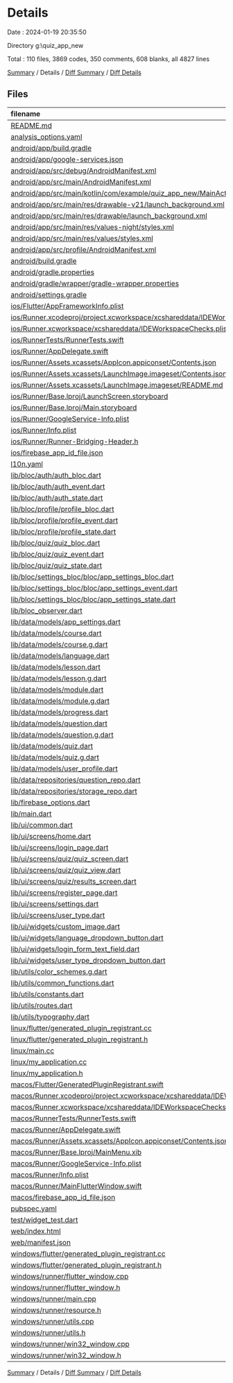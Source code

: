 # Details

Date : 2024-01-19 20:35:50

Directory g:\\quiz_app_new

Total : 110 files,  3869 codes, 350 comments, 608 blanks, all 4827 lines

[Summary](results.md) / Details / [Diff Summary](diff.md) / [Diff Details](diff-details.md)

## Files
| filename | language | code | comment | blank | total |
| :--- | :--- | ---: | ---: | ---: | ---: |
| [README.md](/README.md) | Markdown | 10 | 0 | 7 | 17 |
| [analysis_options.yaml](/analysis_options.yaml) | YAML | 3 | 22 | 4 | 29 |
| [android/app/build.gradle](/android/app/build.gradle) | Gradle | 52 | 5 | 12 | 69 |
| [android/app/google-services.json](/android/app/google-services.json) | JSON | 86 | 0 | 0 | 86 |
| [android/app/src/debug/AndroidManifest.xml](/android/app/src/debug/AndroidManifest.xml) | XML | 3 | 4 | 1 | 8 |
| [android/app/src/main/AndroidManifest.xml](/android/app/src/main/AndroidManifest.xml) | XML | 27 | 6 | 1 | 34 |
| [android/app/src/main/kotlin/com/example/quiz_app_new/MainActivity.kt](/android/app/src/main/kotlin/com/example/quiz_app_new/MainActivity.kt) | Kotlin | 4 | 0 | 3 | 7 |
| [android/app/src/main/res/drawable-v21/launch_background.xml](/android/app/src/main/res/drawable-v21/launch_background.xml) | XML | 4 | 7 | 2 | 13 |
| [android/app/src/main/res/drawable/launch_background.xml](/android/app/src/main/res/drawable/launch_background.xml) | XML | 4 | 7 | 2 | 13 |
| [android/app/src/main/res/values-night/styles.xml](/android/app/src/main/res/values-night/styles.xml) | XML | 9 | 9 | 1 | 19 |
| [android/app/src/main/res/values/styles.xml](/android/app/src/main/res/values/styles.xml) | XML | 9 | 9 | 1 | 19 |
| [android/app/src/profile/AndroidManifest.xml](/android/app/src/profile/AndroidManifest.xml) | XML | 3 | 4 | 1 | 8 |
| [android/build.gradle](/android/build.gradle) | Gradle | 26 | 0 | 5 | 31 |
| [android/gradle.properties](/android/gradle.properties) | Properties | 3 | 0 | 1 | 4 |
| [android/gradle/wrapper/gradle-wrapper.properties](/android/gradle/wrapper/gradle-wrapper.properties) | Properties | 5 | 0 | 1 | 6 |
| [android/settings.gradle](/android/settings.gradle) | Gradle | 24 | 0 | 6 | 30 |
| [ios/Flutter/AppFrameworkInfo.plist](/ios/Flutter/AppFrameworkInfo.plist) | XML | 26 | 0 | 1 | 27 |
| [ios/Runner.xcodeproj/project.xcworkspace/xcshareddata/IDEWorkspaceChecks.plist](/ios/Runner.xcodeproj/project.xcworkspace/xcshareddata/IDEWorkspaceChecks.plist) | XML | 8 | 0 | 1 | 9 |
| [ios/Runner.xcworkspace/xcshareddata/IDEWorkspaceChecks.plist](/ios/Runner.xcworkspace/xcshareddata/IDEWorkspaceChecks.plist) | XML | 8 | 0 | 1 | 9 |
| [ios/RunnerTests/RunnerTests.swift](/ios/RunnerTests/RunnerTests.swift) | Swift | 7 | 2 | 4 | 13 |
| [ios/Runner/AppDelegate.swift](/ios/Runner/AppDelegate.swift) | Swift | 12 | 0 | 2 | 14 |
| [ios/Runner/Assets.xcassets/AppIcon.appiconset/Contents.json](/ios/Runner/Assets.xcassets/AppIcon.appiconset/Contents.json) | JSON | 122 | 0 | 1 | 123 |
| [ios/Runner/Assets.xcassets/LaunchImage.imageset/Contents.json](/ios/Runner/Assets.xcassets/LaunchImage.imageset/Contents.json) | JSON | 23 | 0 | 1 | 24 |
| [ios/Runner/Assets.xcassets/LaunchImage.imageset/README.md](/ios/Runner/Assets.xcassets/LaunchImage.imageset/README.md) | Markdown | 3 | 0 | 2 | 5 |
| [ios/Runner/Base.lproj/LaunchScreen.storyboard](/ios/Runner/Base.lproj/LaunchScreen.storyboard) | XML | 36 | 1 | 1 | 38 |
| [ios/Runner/Base.lproj/Main.storyboard](/ios/Runner/Base.lproj/Main.storyboard) | XML | 25 | 1 | 1 | 27 |
| [ios/Runner/GoogleService-Info.plist](/ios/Runner/GoogleService-Info.plist) | XML | 30 | 0 | 0 | 30 |
| [ios/Runner/Info.plist](/ios/Runner/Info.plist) | XML | 49 | 0 | 1 | 50 |
| [ios/Runner/Runner-Bridging-Header.h](/ios/Runner/Runner-Bridging-Header.h) | C++ | 1 | 0 | 1 | 2 |
| [ios/firebase_app_id_file.json](/ios/firebase_app_id_file.json) | JSON | 7 | 0 | 0 | 7 |
| [l10n.yaml](/l10n.yaml) | YAML | 3 | 0 | 0 | 3 |
| [lib/bloc/auth/auth_bloc.dart](/lib/bloc/auth/auth_bloc.dart) | Dart | 170 | 5 | 21 | 196 |
| [lib/bloc/auth/auth_event.dart](/lib/bloc/auth/auth_event.dart) | Dart | 12 | 0 | 9 | 21 |
| [lib/bloc/auth/auth_state.dart](/lib/bloc/auth/auth_state.dart) | Dart | 21 | 0 | 14 | 35 |
| [lib/bloc/profile/profile_bloc.dart](/lib/bloc/profile/profile_bloc.dart) | Dart | 54 | 0 | 10 | 64 |
| [lib/bloc/profile/profile_event.dart](/lib/bloc/profile/profile_event.dart) | Dart | 9 | 0 | 3 | 12 |
| [lib/bloc/profile/profile_state.dart](/lib/bloc/profile/profile_state.dart) | Dart | 26 | 0 | 9 | 35 |
| [lib/bloc/quiz/quiz_bloc.dart](/lib/bloc/quiz/quiz_bloc.dart) | Dart | 65 | 3 | 15 | 83 |
| [lib/bloc/quiz/quiz_event.dart](/lib/bloc/quiz/quiz_event.dart) | Dart | 12 | 0 | 7 | 19 |
| [lib/bloc/quiz/quiz_state.dart](/lib/bloc/quiz/quiz_state.dart) | Dart | 21 | 0 | 9 | 30 |
| [lib/bloc/settings_bloc/bloc/app_settings_bloc.dart](/lib/bloc/settings_bloc/bloc/app_settings_bloc.dart) | Dart | 55 | 0 | 17 | 72 |
| [lib/bloc/settings_bloc/bloc/app_settings_event.dart](/lib/bloc/settings_bloc/bloc/app_settings_event.dart) | Dart | 9 | 0 | 6 | 15 |
| [lib/bloc/settings_bloc/bloc/app_settings_state.dart](/lib/bloc/settings_bloc/bloc/app_settings_state.dart) | Dart | 24 | 0 | 7 | 31 |
| [lib/bloc_observer.dart](/lib/bloc_observer.dart) | Dart | 24 | 0 | 4 | 28 |
| [lib/data/models/app_settings.dart](/lib/data/models/app_settings.dart) | Dart | 27 | 0 | 6 | 33 |
| [lib/data/models/course.dart](/lib/data/models/course.dart) | Dart | 38 | 0 | 10 | 48 |
| [lib/data/models/course.g.dart](/lib/data/models/course.g.dart) | Dart | 22 | 4 | 5 | 31 |
| [lib/data/models/language.dart](/lib/data/models/language.dart) | Dart | 33 | 0 | 10 | 43 |
| [lib/data/models/lesson.dart](/lib/data/models/lesson.dart) | Dart | 32 | 0 | 8 | 40 |
| [lib/data/models/lesson.g.dart](/lib/data/models/lesson.g.dart) | Dart | 15 | 4 | 5 | 24 |
| [lib/data/models/module.dart](/lib/data/models/module.dart) | Dart | 33 | 1 | 6 | 40 |
| [lib/data/models/module.g.dart](/lib/data/models/module.g.dart) | Dart | 16 | 4 | 5 | 25 |
| [lib/data/models/progress.dart](/lib/data/models/progress.dart) | Dart | 5 | 2 | 2 | 9 |
| [lib/data/models/question.dart](/lib/data/models/question.dart) | Dart | 59 | 0 | 14 | 73 |
| [lib/data/models/question.g.dart](/lib/data/models/question.g.dart) | Dart | 24 | 4 | 5 | 33 |
| [lib/data/models/quiz.dart](/lib/data/models/quiz.dart) | Dart | 52 | 0 | 10 | 62 |
| [lib/data/models/quiz.g.dart](/lib/data/models/quiz.g.dart) | Dart | 29 | 4 | 5 | 38 |
| [lib/data/models/user_profile.dart](/lib/data/models/user_profile.dart) | Dart | 68 | 0 | 12 | 80 |
| [lib/data/repositories/question_repo.dart](/lib/data/repositories/question_repo.dart) | Dart | 22 | 0 | 4 | 26 |
| [lib/data/repositories/storage_repo.dart](/lib/data/repositories/storage_repo.dart) | Dart | 21 | 0 | 3 | 24 |
| [lib/firebase_options.dart](/lib/firebase_options.dart) | Dart | 64 | 12 | 6 | 82 |
| [lib/main.dart](/lib/main.dart) | Dart | 67 | 0 | 5 | 72 |
| [lib/ui/common.dart](/lib/ui/common.dart) | Dart | 3 | 0 | 2 | 5 |
| [lib/ui/screens/home.dart](/lib/ui/screens/teachers_home.dart) | Dart | 62 | 2 | 4 | 68 |
| [lib/ui/screens/login_page.dart](/lib/ui/screens/login_page.dart) | Dart | 114 | 2 | 3 | 119 |
| [lib/ui/screens/quiz/quiz_screen.dart](/lib/ui/screens/quiz/quiz_screen.dart) | Dart | 0 | 0 | 1 | 1 |
| [lib/ui/screens/quiz/quiz_view.dart](/lib/ui/screens/quiz/quiz_view.dart) | Dart | 39 | 1 | 3 | 43 |
| [lib/ui/screens/quiz/results_screen.dart](/lib/ui/screens/quiz/results_screen.dart) | Dart | 0 | 0 | 1 | 1 |
| [lib/ui/screens/register_page.dart](/lib/ui/screens/register_page.dart) | Dart | 123 | 4 | 3 | 130 |
| [lib/ui/screens/settings.dart](/lib/ui/screens/settings.dart) | Dart | 30 | 0 | 4 | 34 |
| [lib/ui/screens/user_type.dart](/lib/ui/screens/user_type.dart) | Dart | 88 | 4 | 4 | 96 |
| [lib/ui/widgets/custom_image.dart](/lib/ui/widgets/custom_image.dart) | Dart | 40 | 0 | 4 | 44 |
| [lib/ui/widgets/language_dropdown_button.dart](/lib/ui/widgets/language_dropdown_button.dart) | Dart | 48 | 0 | 5 | 53 |
| [lib/ui/widgets/login_form_text_field.dart](/lib/ui/widgets/login_form_text_field.dart) | Dart | 59 | 1 | 4 | 64 |
| [lib/ui/widgets/user_type_dropdown_button.dart](/lib/ui/widgets/user_type_dropdown_button.dart) | Dart | 37 | 0 | 5 | 42 |
| [lib/utils/color_schemes.g.dart](/lib/utils/color_schemes.g.dart) | Dart | 67 | 0 | 3 | 70 |
| [lib/utils/common_functions.dart](/lib/utils/common_functions.dart) | Dart | 42 | 0 | 8 | 50 |
| [lib/utils/constants.dart](/lib/utils/constants.dart) | Dart | 1 | 0 | 0 | 1 |
| [lib/utils/routes.dart](/lib/utils/routes.dart) | Dart | 55 | 11 | 8 | 74 |
| [lib/utils/typography.dart](/lib/utils/typography.dart) | Dart | 83 | 0 | 1 | 84 |
| [linux/flutter/generated_plugin_registrant.cc](/linux/flutter/generated_plugin_registrant.cc) | C++ | 3 | 4 | 5 | 12 |
| [linux/flutter/generated_plugin_registrant.h](/linux/flutter/generated_plugin_registrant.h) | C++ | 5 | 5 | 6 | 16 |
| [linux/main.cc](/linux/main.cc) | C++ | 5 | 0 | 2 | 7 |
| [linux/my_application.cc](/linux/my_application.cc) | C++ | 74 | 11 | 20 | 105 |
| [linux/my_application.h](/linux/my_application.h) | C++ | 7 | 7 | 5 | 19 |
| [macos/Flutter/GeneratedPluginRegistrant.swift](/macos/Flutter/GeneratedPluginRegistrant.swift) | Swift | 20 | 3 | 4 | 27 |
| [macos/Runner.xcodeproj/project.xcworkspace/xcshareddata/IDEWorkspaceChecks.plist](/macos/Runner.xcodeproj/project.xcworkspace/xcshareddata/IDEWorkspaceChecks.plist) | XML | 8 | 0 | 1 | 9 |
| [macos/Runner.xcworkspace/xcshareddata/IDEWorkspaceChecks.plist](/macos/Runner.xcworkspace/xcshareddata/IDEWorkspaceChecks.plist) | XML | 8 | 0 | 1 | 9 |
| [macos/RunnerTests/RunnerTests.swift](/macos/RunnerTests/RunnerTests.swift) | Swift | 7 | 2 | 4 | 13 |
| [macos/Runner/AppDelegate.swift](/macos/Runner/AppDelegate.swift) | Swift | 8 | 0 | 2 | 10 |
| [macos/Runner/Assets.xcassets/AppIcon.appiconset/Contents.json](/macos/Runner/Assets.xcassets/AppIcon.appiconset/Contents.json) | JSON | 68 | 0 | 1 | 69 |
| [macos/Runner/Base.lproj/MainMenu.xib](/macos/Runner/Base.lproj/MainMenu.xib) | XML | 343 | 0 | 1 | 344 |
| [macos/Runner/GoogleService-Info.plist](/macos/Runner/GoogleService-Info.plist) | XML | 30 | 0 | 0 | 30 |
| [macos/Runner/Info.plist](/macos/Runner/Info.plist) | XML | 32 | 0 | 1 | 33 |
| [macos/Runner/MainFlutterWindow.swift](/macos/Runner/MainFlutterWindow.swift) | Swift | 12 | 0 | 4 | 16 |
| [macos/firebase_app_id_file.json](/macos/firebase_app_id_file.json) | JSON | 7 | 0 | 0 | 7 |
| [pubspec.yaml](/pubspec.yaml) | YAML | 44 | 53 | 14 | 111 |
| [test/widget_test.dart](/test/widget_test.dart) | Dart | 15 | 10 | 7 | 32 |
| [web/index.html](/web/index.html) | HTML | 38 | 16 | 6 | 60 |
| [web/manifest.json](/web/manifest.json) | JSON | 35 | 0 | 1 | 36 |
| [windows/flutter/generated_plugin_registrant.cc](/windows/flutter/generated_plugin_registrant.cc) | C++ | 15 | 4 | 5 | 24 |
| [windows/flutter/generated_plugin_registrant.h](/windows/flutter/generated_plugin_registrant.h) | C++ | 5 | 5 | 6 | 16 |
| [windows/runner/flutter_window.cpp](/windows/runner/flutter_window.cpp) | C++ | 49 | 7 | 16 | 72 |
| [windows/runner/flutter_window.h](/windows/runner/flutter_window.h) | C++ | 20 | 5 | 9 | 34 |
| [windows/runner/main.cpp](/windows/runner/main.cpp) | C++ | 30 | 4 | 10 | 44 |
| [windows/runner/resource.h](/windows/runner/resource.h) | C++ | 9 | 6 | 2 | 17 |
| [windows/runner/utils.cpp](/windows/runner/utils.cpp) | C++ | 54 | 2 | 10 | 66 |
| [windows/runner/utils.h](/windows/runner/utils.h) | C++ | 8 | 6 | 6 | 20 |
| [windows/runner/win32_window.cpp](/windows/runner/win32_window.cpp) | C++ | 210 | 24 | 55 | 289 |
| [windows/runner/win32_window.h](/windows/runner/win32_window.h) | C++ | 48 | 31 | 24 | 103 |

[Summary](results.md) / Details / [Diff Summary](diff.md) / [Diff Details](diff-details.md)